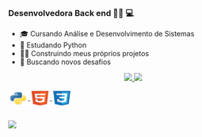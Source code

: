 ### Desenvolvedora Back end 	👩‍💼 💻


- 🎓 Cursando Análise e Desenvolvimento de Sistemas
- 🐍 Estudando Python
- 👩‍💻 Construindo meus próprios projetos
- 🚀 Buscando novos desafios

<div align="center">
  <a href="https://github.com/CamilaFreitass">
  <img height="170em" src="https://github-readme-stats.vercel.app/api?username=CamilaFreitass&show_icons=true&theme=moltack&include_all_commits=true&count_private=true"/>
  <img height="170em" src="https://github-readme-stats.vercel.app/api/top-langs/?username=CamilaFreitass&layout=compact&langs_count=7&theme=moltack"/>
</div>
<div style="display: inline_block"><br>
<img align="center" height="30" width="40" src="https://raw.githubusercontent.com/devicons/devicon/master/icons/python/python-original.svg">
  <img align="center" height="30" width="40" src="https://raw.githubusercontent.com/devicons/devicon/master/icons/html5/html5-original.svg">
  <img align="center" height="30" width="40" src="https://raw.githubusercontent.com/devicons/devicon/master/icons/css3/css3-original.svg">
</div>

##

<div> 
  <a href="https://www.linkedin.com/in/camila-freitassilva/" target="_blank"><img src="https://img.shields.io/badge/-LinkedIn-%230077B5?style=for-the-badge&logo=linkedin&logoColor=white" target="_blank"></a> 
</div>
